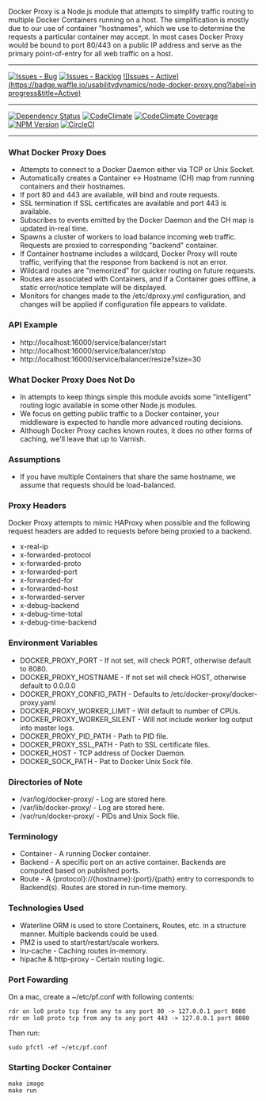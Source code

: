 Docker Proxy is a Node.js module that attempts to simplify traffic routing to multiple Docker Containers running on a host.
The simplification is mostly due to our use of container "hostnames", which we use to determine the requests a particular container may accept.
In most cases Docker Proxy would be bound to port 80/443 on a public IP address and serve as the primary point-of-entry for all web traffic on a host.

***
[![Issues - Bug](https://badge.waffle.io/usabilitydynamics/node-docker-proxy.png?label=bug&title=Bugs)](http://waffle.io/usabilitydynamics/node-docker-proxy)
[![Issues - Backlog](https://badge.waffle.io/usabilitydynamics/node-docker-proxy.png?label=backlog&title=Backlog)](http://waffle.io/usabilitydynamics/node-docker-proxy/)
[![Issues - Active](https://badge.waffle.io/usabilitydynamics/node-docker-proxy.png?label=in progress&title=Active)](http://waffle.io/usabilitydynamics/node-docker-proxy/)
***
[![Dependency Status](https://gemnasium.com/UsabilityDynamics/node-docker-proxy.svg)](https://gemnasium.com/UsabilityDynamics/node-docker-proxy)
[![CodeClimate](http://img.shields.io/codeclimate/github/UsabilityDynamics/node-docker-proxy.svg)](https://codeclimate.com/github/UsabilityDynamics/node-docker-proxy)
[![CodeClimate Coverage](http://img.shields.io/codeclimate/coverage/github/UsabilityDynamics/node-docker-proxy.svg)](https://codeclimate.com/github/UsabilityDynamics/node-docker-proxy)
[![NPM Version](http://img.shields.io/npm/v/object-settings.svg)](https://www.npmjs.org/package/object-settings)
[![CircleCI](https://circleci.com/gh/UsabilityDynamics/node-docker-proxy.png?circle-token=822abc09fd13abaf818fdb0623f3185185599ca5)](https://circleci.com/gh/UsabilityDynamics/node-docker-proxy)
***

### What Docker Proxy Does

* Attempts to connect to a Docker Daemon either via TCP or Unix Socket.
* Automatically creates a Container <-> Hostname (CH) map from running containers and their hostnames.
* If port 80 and 443 are available, will bind and route requests.
* SSL termination if SSL certificates are available and port 443 is available.
* Subscribes to events emitted by the Docker Daemon and the CH map is updated in-real time.
* Spawns a cluster of workers to load balance incoming web traffic. Requests are proxied to corresponding "backend" container.
* If Container hostname includes a wildcard, Docker Proxy will route traffic, verifying that the response from backend is not an error.
* Wildcard routes are "memorized" for quicker routing on future requests.
* Routes are associated with Containers, and if a Container goes offline, a static error/notice template will be displayed.
* Monitors for changes made to the /etc/dproxy.yml configuration, and changes will be applied if configuration file appears to validate.

### API Example

* http://localhost:16000/service/balancer/start
* http://localhost:16000/service/balancer/stop
* http://localhost:16000/service/balancer/resize?size=30

### What Docker Proxy Does Not Do

* In attempts to keep things simple this module avoids some "intelligent" routing logic available in some other Node.js modules.
* We focus on getting public traffic to a Docker container, your middleware is expected to handle more advanced routing decisions.
* Although Docker Proxy caches known routes, it does no other forms of caching, we'll leave that up to Varnish.

### Assumptions

* If you have multiple Containers that share the same hostname, we assume that requests should be load-balanced.

### Proxy Headers
Docker Proxy attempts to mimic HAProxy when possible and the following request headers are added to requests before being proxied to a backend.

* x-real-ip
* x-forwarded-protocol
* x-forwarded-proto
* x-forwarded-port
* x-forwarded-for
* x-forwarded-host
* x-forwarded-server
* x-debug-backend
* x-debug-time-total
* x-debug-time-backend

### Environment Variables

* DOCKER_PROXY_PORT - If not set, will check PORT, otherwise default to 8080.
* DOCKER_PROXY_HOSTNAME - If not set will check HOST, otherwise default to 0.0.0.0
* DOCKER_PROXY_CONFIG_PATH - Defaults to /etc/docker-proxy/docker-proxy.yaml
* DOCKER_PROXY_WORKER_LIMIT - Will default to number of CPUs.
* DOCKER_PROXY_WORKER_SILENT - Will not include worker log output into master logs.
* DOCKER_PROXY_PID_PATH - Path to PID file.
* DOCKER_PROXY_SSL_PATH - Path to SSL certificate files.
* DOCKER_HOST - TCP address of Docker Daemon.
* DOCKER_SOCK_PATH - Pat to Docker Unix Sock file.

### Directories of Note

* /var/log/docker-proxy/ - Log are stored here.
* /var/lib/docker-proxy/ - Log are stored here.
* /var/run/docker-proxy/ - PIDs and Unix Sock file.

### Terminology

* Container - A running Docker container.
* Backend - A specific port on an active container. Backends are computed based on published ports.
* Route - A {protocol}://{hostname}:{port}/{path} entry to corresponds to Backend(s). Routes are stored in run-time memory.

### Technologies Used

* Waterline ORM is used to store Containers, Routes, etc. in a structure manner. Multiple backends could be used.
* PM2 is used to start/restart/scale workers.
* lru-cache - Caching routes in-memory.
* hipache & http-proxy - Certain routing logic.

### Port Fowarding
On a mac, create a ~/etc/pf.conf with following contents:

    rdr on lo0 proto tcp from any to any port 80 -> 127.0.0.1 port 8080
    rdr on lo0 proto tcp from any to any port 443 -> 127.0.0.1 port 8080

Then run:

    sudo pfctl -ef ~/etc/pf.conf

### Starting Docker Container

    make image
    make run



